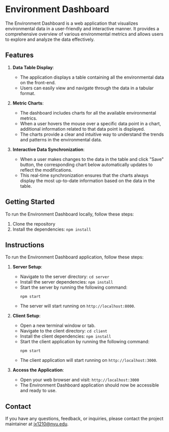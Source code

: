 # Environment Dashboard

The Environment Dashboard is a web application that visualizes environmental data in a user-friendly and interactive manner. It provides a comprehensive overview of various environmental metrics and allows users to explore and analyze the data effectively.

## Features

1. **Data Table Display**:
   - The application displays a table containing all the environmental data on the front-end.
   - Users can easily view and navigate through the data in a tabular format.

2. **Metric Charts**:
   - The dashboard includes charts for all the available environmental metrics.
   - When a user hovers the mouse over a specific data point in a chart, additional information related to that data point is displayed.
   - The charts provide a clear and intuitive way to understand the trends and patterns in the environmental data.

3. **Interactive Data Synchronization**:
   - When a user makes changes to the data in the table and click "Save" button, the corresponding chart below automatically updates to reflect the modifications.
   - This real-time synchronization ensures that the charts always display the most up-to-date information based on the data in the table.

## Getting Started

To run the Environment Dashboard locally, follow these steps:

1. Clone the repository
3. Install the dependencies: `npm install`

## Instructions

To run the Environment Dashboard application, follow these steps:

1. **Server Setup**:
   - Navigate to the server directory: `cd server`
   - Install the server dependencies: `npm install`
   - Start the server by running the following command:
     ```
     npm start
     ```
   - The server will start running on `http://localhost:8000`.

2. **Client Setup**:
   - Open a new terminal window or tab.
   - Navigate to the client directory: `cd client`
   - Install the client dependencies: `npm install`
   - Start the client application by running the following command:
     ```
     npm start
     ```
   - The client application will start running on `http://localhost:3000`.

3. **Access the Application**:
   - Open your web browser and visit: `http://localhost:3000`
   - The Environment Dashboard application should now be accessible and ready to use.

## Contact

If you have any questions, feedback, or inquiries, please contact the project maintainer at [jx1210@nyu.edu](mailto:jx1210@nyu.edu).
